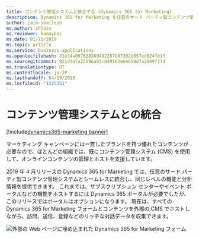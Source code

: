 ```yaml
---
title: コンテンツ管理システムと統合する (Dynamics 365 for Marketing)
description: Dynamics 365 for Marketing を任意のサード パーティ製コンテンツ管理システムと統合し、同じレベルの機能と分析情報を提供できます
author: jain-shailesh
ms.author: shjain
ms.reviewer: kamaybac
ms.date: 01/21/2019
ms.topic: article
ms.service: business-applications
ms.openlocfilehash: 31e34a097628309492287b87302b057ed624fb1f
ms.sourcegitcommit: 921dde7a25596a81c049162eee650d7a2009f17d
ms.translationtype: HT
ms.contentlocale: ja-JP
ms.lasthandoff: 04/29/2019
ms.locfileid: "1225351"
---
```

# <a name="integration-with-content-management-systems"></a>コンテンツ管理システムとの統合
[!include[dynamics365-marketing banner](../includes/dynamics365-marketing.md)]


マーケティング キャンペーンには一貫したブランドを持つ優れたコンテンツが必要なので、ほとんどの組織では、既にコンテンツ管理システム (CMS) を使用して、オンラインコンテンツの管理とホストを支援しています。

2019 年 4 月リリースの Dynamics 365 for Marketing では、任意のサード パーティ製コンテンツ管理システムとシームレスに統合し、同じレベルの機能と分析情報を提供できます。 これまでは、サブスクリプション センターやイベント ポータルなどの機能をホストするには Dynamics 365 ポータルが必要でしたが、このリリースではポータルはオプションになります。 現在は、すべての Dynamics 365 for Marketing フォームとコンテンツを外部の CMS でホストしながら、訪問、送信、登録などのリッチな対話データを収集できます。

![外部の Web ページに埋め込まれた Dynamics 365 for Marketing フォーム](media/integration-content-management-systems-1.png "外部の Web ページに埋め込まれた Dynamics 365 for Marketing フォーム")
